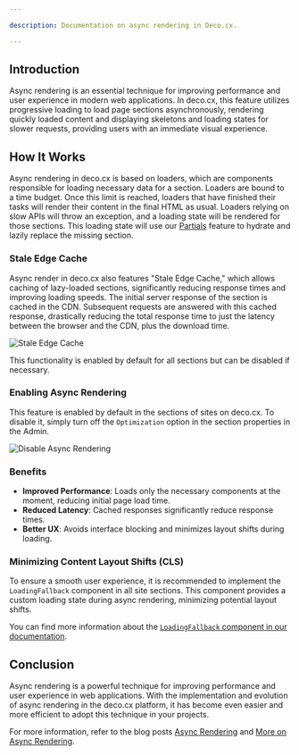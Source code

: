```yaml
---

description: Documentation on async rendering in Deco.cx.

---
```


## Introduction

Async rendering is an essential technique for improving performance and user experience in modern web applications. In deco.cx, this feature utilizes progressive loading to load page sections asynchronously, rendering quickly loaded content and displaying skeletons and loading states for slower requests, providing users with an immediate visual experience.

## How It Works

Async rendering in deco.cx is based on loaders, which are components responsible for loading necessary data for a section. Loaders are bound to a time budget. Once this limit is reached, loaders that have finished their tasks will render their content in the final HTML as usual. Loaders relying on slow APIs will throw an exception, and a loading state will be rendered for those sections. This loading state will use our [Partials](/docs/en/developing-capabilities/interactive-sections/partial) feature to hydrate and lazily replace the missing section.

### Stale Edge Cache

Async render in deco.cx also features "Stale Edge Cache," which allows caching of lazy-loaded sections, significantly reducing response times and improving loading speeds. The initial server response of the section is cached in the CDN. Subsequent requests are answered with this cached response, drastically reducing the total response time to just the latency between the browser and the CDN, plus the download time.

![Stale Edge Cache](/docs/performance/stale-edge-cache.png)

This functionality is enabled by default for all sections but can be disabled if necessary.

### Enabling Async Rendering

This feature is enabled by default in the sections of sites on deco.cx. To disable it, simply turn off the `Optimization` option in the section properties in the Admin.

![Disable Async Rendering](https://ozksgdmyrqcxcwhnbepg.supabase.co/storage/v1/object/public/assets/530/3d9ee3b7-cce2-47f3-a320-2a72b2e63e2a)

### Benefits

- **Improved Performance**: Loads only the necessary components at the moment, reducing initial page load time.
- **Reduced Latency**: Cached responses significantly reduce response times.
- **Better UX**: Avoids interface blocking and minimizes layout shifts during loading.

### Minimizing Content Layout Shifts (CLS)

To ensure a smooth user experience, it is recommended to implement the `LoadingFallback` component in all site sections. This component provides a custom loading state during async rendering, minimizing potential layout shifts.

You can find more information about the [`LoadingFallback` component in our documentation](/docs/en/developing-capabilities/sections/loading-fallback).

## Conclusion

Async rendering is a powerful technique for improving performance and user experience in web applications. With the implementation and evolution of async rendering in the deco.cx platform, it has become even easier and more efficient to adopt this technique in your projects.

For more information, refer to the blog posts [Async Rendering](https://deco.cx/en/blog/async-rendering) and [More on Async Rendering](https://deco.cx/en/blog/async-render-default).
